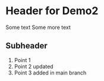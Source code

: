 # Header for Demo2
Some text
Some more text

## Subheader
1. Point 1
2. Point 2 updated
3. Point 3 added in main branch